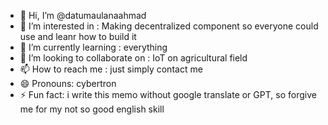 - 👋 Hi, I’m @datumaulanaahmad
- 👀 I’m interested in : Making decentralized component so everyone could use and leanr how to build it
- 🌱 I’m currently learning : everything
- 💞️ I’m looking to collaborate on : IoT on agricultural field
- 📫 How to reach me : just simply contact me
- 😄 Pronouns: cybertron
- ⚡ Fun fact: i write this memo without google translate or GPT, so forgive me for my not so good english skill

<!---
datumaulanaahmad/datumaulanaahmad is a ✨ special ✨ repository because its `README.md` (this file) appears on your GitHub profile.
You can click the Preview link to take a look at your changes.
--->
